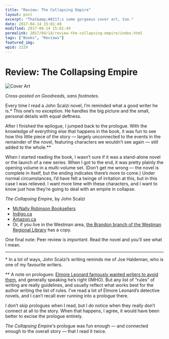 ```yaml
---
title: "Review: The Collapsing Empire"
layout: post
excerpt: "That&amp;#8217;s some gorgeous cover art, too."
date: 2017-04-14 15:01:49
modified: 2017-04-14 15:01:49
permalink: 2017/04/14/review-the-collapsing-empire/index.html
tags: ["Books", "Reviews"]
featured_img: 
wpid: 2229
---
```


# Review: The Collapsing Empire

![Cover Art](http://scifiaddicts.com/wp-content/uploads/2017/02/collapsing-empire-cover-no-text-feat.jpg)

*Cross-posted on Goodreads, sans footnotes.*

Every time I read a John Scalzi novel, I’m reminded what a good writer he is.\* This one’s no exception. He handles the big picture and the small, personal details with equal deftness.

After I finished the epilogue, I jumped back to the prologue. With the knowledge of everything else that happens in the book, it was fun to see how this little piece of the story — largely unconnected to the events in the remainder of the novel, featuring characters we wouldn’t see again — still added to the whole.\*\*

When I started reading the book, I wasn’t sure if it was a stand-alone novel or the launch of a new series. When I got to the end, it was pretty plainly the opening volume in a multi-volume set. (Don’t get me wrong — the novel is complete in itself, but the ending indicates there’s more to come.) Under normal circumstances, I’d have felt a twinge of irritation at this, but in this case I was relieved. I want more time with these characters, and I want to know just how they’re going to deal with an empire in collapse.

*The Collapsing Empire*, by John Scalzi

- [McNally Robinson Booksellers](http://www.mcnallyrobinson.com/9780765388889/john-scalzi/the-collapsing-empire)
- [Indigo.ca](https://www.chapters.indigo.ca/en-ca/books/the-collapsing-empire/9780765388889-item.html)
- [Amazon.ca](https://www.amazon.ca/Collapsing-Empire-John-Scalzi/dp/076538888X/)
- Or, if you live in the Westman area, [the Brandon branch of the Westman Regional Library](http://wmrl.ca/) has a copy.

One final note: Peer review is *important*. Read the novel and you’ll see what I mean.

- - - - - -

\* In a lot of ways, John Scalzi’s writing reminds me of Joe Haldeman, who is one of my favourite writers.

\*\* A note on prologues: [Elmore Leonard famously wanted writers to avoid them](http://www.nytimes.com/2001/07/16/arts/writers-writing-easy-adverbs-exclamation-points-especially-hooptedoodle.html), and generally speaking he’s right (IMHO). But any list of “rules” of writing are really guidelines, and usually reflect what works best for the author writing the list of rules. I’ve read a lot of Elmore Leonard’s detective novels, and I can’t recall ever running into a prologue there.

I don’t skip prologues when I read, but I *do* notice when they really don’t connect at all to the story. When that happens, I agree, it would have been better to excise the prologue entirely.

*The Collapsing Empire*‘s prologue was fun enough — and connected enough to the overall story — that I read it twice.